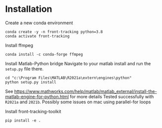 

# Installation

Create a new conda environment
```
conda create -y -n front-tracking python=3.8
conda activate front-tracking
```

Install ffmpeg
```
conda install -c conda-forge ffmpeg
```

Install Matlab-Python bridge
Navigate to your matlab install and run the `setup.py` file there.
```
cd "c:\Program Files\MATLAB\R2021a\extern\engines\python"
python setup.py install
```
See https://www.mathworks.com/help/matlab/matlab_external/install-the-matlab-engine-for-python.html for more details
Tested successfully with `R2021a` and `2021b`. Possibly some issues on mac using parallel-for loops


Install front-tracking-toolkit
```
pip install -e .
```